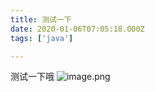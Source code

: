 ```yaml
---
title: 测试一下
date: 2020-01-06T07:05:18.000Z
tags: ['java']

---
```


测试一下哦
![image.png](/images/1578294738768-d8f2bde0-886a-42d8-ac44-ecde2a320076.png)
